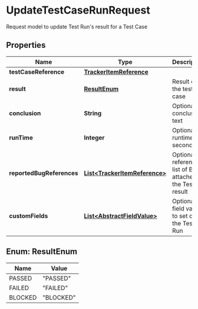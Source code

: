 

# UpdateTestCaseRunRequest

Request model to update Test Run's result for a Test Case

## Properties

| Name | Type | Description | Notes |
|------------ | ------------- | ------------- | -------------|
|**testCaseReference** | [**TrackerItemReference**](TrackerItemReference.md) |  |  |
|**result** | [**ResultEnum**](#ResultEnum) | Result of the test case |  |
|**conclusion** | **String** | Optional conclusion text |  [optional] |
|**runTime** | **Integer** | Optional runtime in seconds |  [optional] |
|**reportedBugReferences** | [**List&lt;TrackerItemReference&gt;**](TrackerItemReference.md) | Optional reference list of Bugs attached to the Test result |  [optional] |
|**customFields** | [**List&lt;AbstractFieldValue&gt;**](AbstractFieldValue.md) | Optional field values to set on the Test Run |  [optional] |



## Enum: ResultEnum

| Name | Value |
|---- | -----|
| PASSED | &quot;PASSED&quot; |
| FAILED | &quot;FAILED&quot; |
| BLOCKED | &quot;BLOCKED&quot; |



